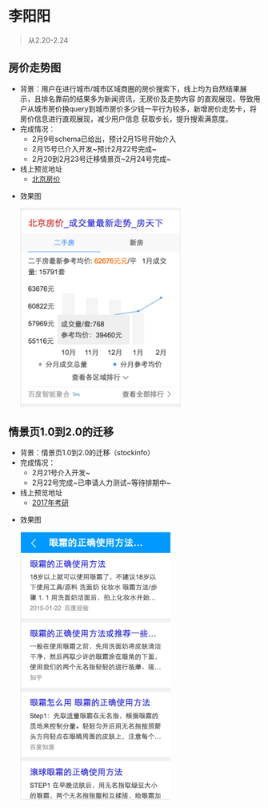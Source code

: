 # 李阳阳

> 从2.20-2.24
    
## 房价走势图
* 背景：用户在进行城市/城市区域商圈的房价搜索下，线上均为自然结果展示，且排名靠前的结果多为新闻资讯，无房价及走势内容
的直观展现，导致用户从城市房价换query到城市房价多少钱一平行为较多，新增房价走势卡，将房价信息进行直观展现，减少用户信息
获取步长，提升搜索满意度。
* 完成情况： 
    * 2月9号schema已给出，预计2月15号开始介入
    * 2月15号已介入开发~预计2月22号完成~
    * 2月20到2月23号迁移情景页~2月24号完成~
* 线上预览地址
    * [北京房价](http://cp01-ala-fe-5.epc.baidu.com:8003/s?word=%E5%8C%97%E4%BA%AC%E6%88%BF%E4%BB%B7&wiseus=10.103.76.38)
- 效果图
     <p><img src="../2017-02-24/img/v_liyangyang01/zhexian.png" width="320"></p>

## 情景页1.0到2.0的迁移
* 背景：情景页1.0到2.0的迁移（stockinfo）
* 完成情况： 
    * 2月21号介入开发~
    * 2月22号完成~已申请人力测试~等待排期中~
* 线上预览地址
    * [2017年考研](http://cp01-ala-fe-5.epc.baidu.com:8003/s?pn=10&usm=4&word=2017%E5%B9%B4%E8%80%83%E7%A0%94)
- 效果图
    <p><img src="./img/siwenyu/p1.png" width="300px"></p>
